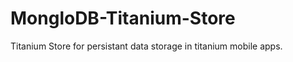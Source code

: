 MongloDB-Titanium-Store
=======================

Titanium Store for persistant data storage in titanium mobile apps.